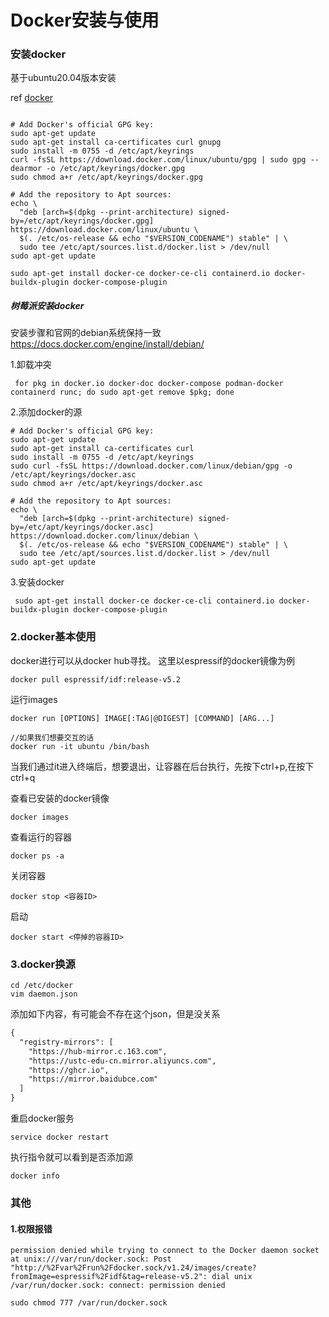 # Docker安装与使用


### 安装docker
基于ubuntu20.04版本安装

ref [docker](https://docs.docker.com/engine/install/ubuntu/)

```shell

# Add Docker's official GPG key:
sudo apt-get update
sudo apt-get install ca-certificates curl gnupg
sudo install -m 0755 -d /etc/apt/keyrings
curl -fsSL https://download.docker.com/linux/ubuntu/gpg | sudo gpg --dearmor -o /etc/apt/keyrings/docker.gpg
sudo chmod a+r /etc/apt/keyrings/docker.gpg

# Add the repository to Apt sources:
echo \
  "deb [arch=$(dpkg --print-architecture) signed-by=/etc/apt/keyrings/docker.gpg] https://download.docker.com/linux/ubuntu \
  $(. /etc/os-release && echo "$VERSION_CODENAME") stable" | \
  sudo tee /etc/apt/sources.list.d/docker.list > /dev/null
sudo apt-get update

sudo apt-get install docker-ce docker-ce-cli containerd.io docker-buildx-plugin docker-compose-plugin

```

##### 树莓派安装docker
安装步骤和官网的debian系统保持一致
https://docs.docker.com/engine/install/debian/

1.卸载冲突
```shell
 for pkg in docker.io docker-doc docker-compose podman-docker containerd runc; do sudo apt-get remove $pkg; done
```

2.添加docker的源
```shell
# Add Docker's official GPG key:
sudo apt-get update
sudo apt-get install ca-certificates curl
sudo install -m 0755 -d /etc/apt/keyrings
sudo curl -fsSL https://download.docker.com/linux/debian/gpg -o /etc/apt/keyrings/docker.asc
sudo chmod a+r /etc/apt/keyrings/docker.asc

# Add the repository to Apt sources:
echo \
  "deb [arch=$(dpkg --print-architecture) signed-by=/etc/apt/keyrings/docker.asc] https://download.docker.com/linux/debian \
  $(. /etc/os-release && echo "$VERSION_CODENAME") stable" | \
  sudo tee /etc/apt/sources.list.d/docker.list > /dev/null
sudo apt-get update
```

3.安装docker
```shell
 sudo apt-get install docker-ce docker-ce-cli containerd.io docker-buildx-plugin docker-compose-plugin
```


### 2.docker基本使用
docker进行可以从docker hub寻找。
这里以espressif的docker镜像为例
```
docker pull espressif/idf:release-v5.2
```

运行images
```shell
docker run [OPTIONS] IMAGE[:TAG|@DIGEST] [COMMAND] [ARG...]

//如果我们想要交互的话
docker run -it ubuntu /bin/bash
```

当我们通过it进入终端后，想要退出，让容器在后台执行，先按下ctrl+p,在按下ctrl+q

查看已安装的docker镜像
```shell
docker images
```

查看运行的容器
```shell
docker ps -a
```

关闭容器
```shell
docker stop <容器ID>
```

启动
```shell
docker start <停掉的容器ID>
```

### 3.docker换源
```shell
cd /etc/docker
vim daemon.json
```
添加如下内容，有可能会不存在这个json，但是没关系
```txt
{
  "registry-mirrors": [
    "https://hub-mirror.c.163.com",
    "https://ustc-edu-cn.mirror.aliyuncs.com",
    "https://ghcr.io",
    "https://mirror.baidubce.com"
  ]
}
```
重启docker服务
```shell
service docker restart
```

执行指令就可以看到是否添加源
```shell
docker info
```


### 其他

#### 1.权限报错
```shell
permission denied while trying to connect to the Docker daemon socket at unix:///var/run/docker.sock: Post "http://%2Fvar%2Frun%2Fdocker.sock/v1.24/images/create?fromImage=espressif%2Fidf&tag=release-v5.2": dial unix /var/run/docker.sock: connect: permission denied
```

```shell
sudo chmod 777 /var/run/docker.sock
```